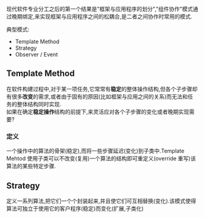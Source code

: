 现代软件专业分工之后的第一个结果是"框架与应用程序的划分","组件协作"模式通过晚期绑定,来实现框架与应用程序之间的松耦合,是二者之间协作时常用的模式.

典型模式:
+ Template Method
+ Strategy
+ Observer / Event

## Template Method
在软件构建过程中,对于某一项任务,它常常有**稳定**的整体操作结构,但各个子步骤却有很多**改变**的需求,或者由于固有的原因(比如框架与应用之间的关系)而无法和任务的整体结构同时实现.  
如果在确定**稳定操作**结构的前提下,来灵活应对各个子步骤的变化或者晚期实现需要?

### 定义
一个操作中的算法的骨架(稳定),而将一些步骤延迟(变化)到子类中.Template Mehtod 使用子类可以不改变(复用)一个算法的结构即可重定义(override 重写)该算法的某些特定步骤.

## Strategy
定义一系列算法,把它们一个个封装起来,并且使它们可互相替换(变化).该模式使得算法可独立于使用它的客户程序(稳定)而变化(扩展,子类化)




